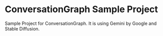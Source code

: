 # ConversationGraph Sample Project
Sample Project for ConversationGraph.
It is using Gemini by Google and Stable Diffusion.
